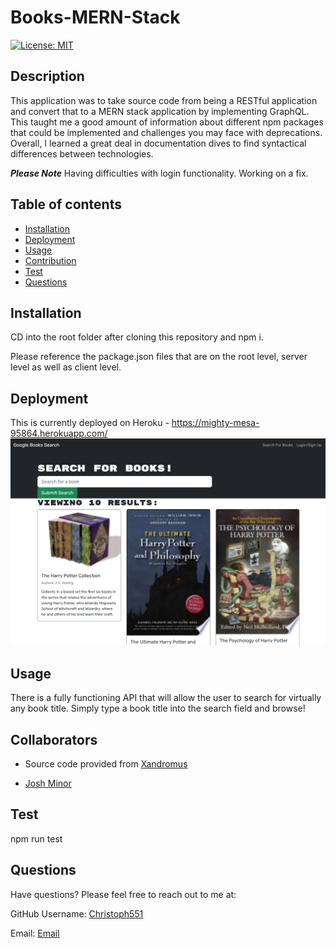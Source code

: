 # Books-MERN-Stack

  [![License: MIT](https://img.shields.io/badge/License-MIT-yellow.svg)](https://opensource.org/licenses/MIT)

## Description

This application was to take source code from being a RESTful application and convert that to a MERN stack application by implementing GraphQL. This taught me a good amount of information about different npm packages that could be implemented and challenges you may face with deprecations. Overall, I learned a great deal in documentation dives to find syntactical differences between technologies.

***Please Note*** Having difficulties with login functionality. Working on a fix.

## Table of contents
- [Installation](#Insallation)
- [Deployment](#Deployment)
- [Usage](#Usage)
- [Contribution](#Contributing)
- [Test](#Test)
- [Questions](#Questions)

## Installation

CD into the root folder after cloning this repository and npm i.


Please reference the package.json files that are on the root level, server level as well as client level.


## Deployment

This is currently deployed on Heroku - https://mighty-mesa-95864.herokuapp.com/
![Deployment Screenshot](./assets/images/screenshot.PNG)

## Usage

There is a fully functioning API that will allow the user to search for virtually any book title. Simply type a book title into the search field and browse!

## Collaborators

 - Source code provided from [Xandromus](https://github.com/coding-boot-camp/solid-broccoli)

 - [Josh Minor](https://github.com/jminor90)

## Test

npm run test

## Questions

Have questions? Please feel free to reach out to me at:

GitHub Username: [Christoph551](https://github.com/Christoph551)

Email: [Email](mailto:christophersimmonds551@gmail.com)